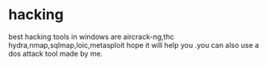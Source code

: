 # hacking
best hacking tools in windows are aircrack-ng,thc hydra,nmap,sqlmap,loic,metasploit
hope it will help you .you can also use a dos attack tool made by me.

